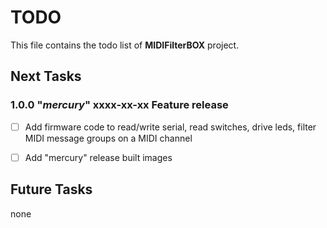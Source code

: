 # TODO
This file contains the todo list of **MIDIFilterBOX** project.


## Next Tasks

### 1.0.0 "*mercury*" xxxx-xx-xx Feature release
- [ ] Add firmware code to read/write serial, read switches, drive leds, filter MIDI message groups on a MIDI channel
- [ ] Add "mercury" release built images


## Future Tasks
none